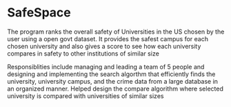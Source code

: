 # SafeSpace
The program ranks the overall safety of Universities in the US chosen by the user using a open govt dataset. It provides the safest campus for each chosen university and also gives a score to see how each university compares in safety to other institutions of similar size

Responsiblities include managing and leading a team of 5 people and designing and implementing the search algorthm that efficiently finds the university, university campus, and the crime data from a large database in an organized manner. Helped design the compare algorithm where selected university is compared with universities of similar sizes 
